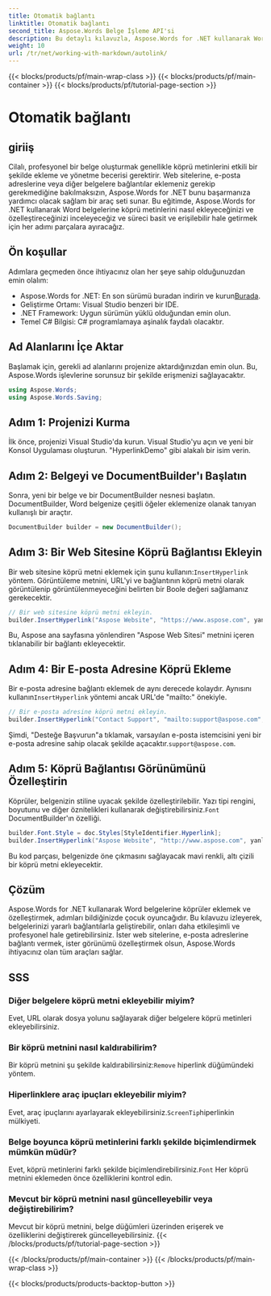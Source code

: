 ```yaml
---
title: Otomatik bağlantı
linktitle: Otomatik bağlantı
second_title: Aspose.Words Belge İşleme API'si
description: Bu detaylı kılavuzla, Aspose.Words for .NET kullanarak Word belgelerine köprü metinleri eklemeyi ve özelleştirmeyi öğrenin. Belgelerinizi zahmetsizce geliştirin.
weight: 10
url: /tr/net/working-with-markdown/autolink/
---
```


{{< blocks/products/pf/main-wrap-class >}}
{{< blocks/products/pf/main-container >}}
{{< blocks/products/pf/tutorial-page-section >}}

# Otomatik bağlantı

## giriiş

Cilalı, profesyonel bir belge oluşturmak genellikle köprü metinlerini etkili bir şekilde ekleme ve yönetme becerisi gerektirir. Web sitelerine, e-posta adreslerine veya diğer belgelere bağlantılar eklemeniz gerekip gerekmediğine bakılmaksızın, Aspose.Words for .NET bunu başarmanıza yardımcı olacak sağlam bir araç seti sunar. Bu eğitimde, Aspose.Words for .NET kullanarak Word belgelerine köprü metinlerini nasıl ekleyeceğinizi ve özelleştireceğinizi inceleyeceğiz ve süreci basit ve erişilebilir hale getirmek için her adımı parçalara ayıracağız.

## Ön koşullar

Adımlara geçmeden önce ihtiyacınız olan her şeye sahip olduğunuzdan emin olalım:

-  Aspose.Words for .NET: En son sürümü buradan indirin ve kurun[Burada](https://releases.aspose.com/words/net/).
- Geliştirme Ortamı: Visual Studio benzeri bir IDE.
- .NET Framework: Uygun sürümün yüklü olduğundan emin olun.
- Temel C# Bilgisi: C# programlamaya aşinalık faydalı olacaktır.

## Ad Alanlarını İçe Aktar

Başlamak için, gerekli ad alanlarını projenize aktardığınızdan emin olun. Bu, Aspose.Words işlevlerine sorunsuz bir şekilde erişmenizi sağlayacaktır.

```csharp
using Aspose.Words;
using Aspose.Words.Saving;
```

## Adım 1: Projenizi Kurma

İlk önce, projenizi Visual Studio'da kurun. Visual Studio'yu açın ve yeni bir Konsol Uygulaması oluşturun. "HyperlinkDemo" gibi alakalı bir isim verin.

## Adım 2: Belgeyi ve DocumentBuilder'ı Başlatın

Sonra, yeni bir belge ve bir DocumentBuilder nesnesi başlatın. DocumentBuilder, Word belgenize çeşitli öğeler eklemenize olanak tanıyan kullanışlı bir araçtır.

```csharp
DocumentBuilder builder = new DocumentBuilder();
```

## Adım 3: Bir Web Sitesine Köprü Bağlantısı Ekleyin

 Bir web sitesine köprü metni eklemek için şunu kullanın:`InsertHyperlink` yöntem. Görüntüleme metnini, URL'yi ve bağlantının köprü metni olarak görüntülenip görüntülenmeyeceğini belirten bir Boole değeri sağlamanız gerekecektir.

```csharp
// Bir web sitesine köprü metni ekleyin.
builder.InsertHyperlink("Aspose Website", "https://www.aspose.com", yanlış);
```

Bu, Aspose ana sayfasına yönlendiren "Aspose Web Sitesi" metnini içeren tıklanabilir bir bağlantı ekleyecektir.

## Adım 4: Bir E-posta Adresine Köprü Ekleme

 Bir e-posta adresine bağlantı eklemek de aynı derecede kolaydır. Aynısını kullanın`InsertHyperlink` yöntemi ancak URL'de "mailto:" önekiyle.

```csharp
// Bir e-posta adresine köprü metni ekleyin.
builder.InsertHyperlink("Contact Support", "mailto:support@aspose.com", false);
```

 Şimdi, "Desteğe Başvurun"a tıklamak, varsayılan e-posta istemcisini yeni bir e-posta adresine sahip olacak şekilde açacaktır.`support@aspose.com`.

## Adım 5: Köprü Bağlantısı Görünümünü Özelleştirin

Köprüler, belgenizin stiline uyacak şekilde özelleştirilebilir. Yazı tipi rengini, boyutunu ve diğer öznitelikleri kullanarak değiştirebilirsiniz.`Font` DocumentBuilder'ın özelliği.

```csharp
builder.Font.Style = doc.Styles[StyleIdentifier.Hyperlink];
builder.InsertHyperlink("Aspose Website", "http://www.aspose.com", yanlış);
```

Bu kod parçası, belgenizde öne çıkmasını sağlayacak mavi renkli, altı çizili bir köprü metni ekleyecektir.

## Çözüm

Aspose.Words for .NET kullanarak Word belgelerine köprüler eklemek ve özelleştirmek, adımları bildiğinizde çocuk oyuncağıdır. Bu kılavuzu izleyerek, belgelerinizi yararlı bağlantılarla geliştirebilir, onları daha etkileşimli ve profesyonel hale getirebilirsiniz. İster web sitelerine, e-posta adreslerine bağlantı vermek, ister görünümü özelleştirmek olsun, Aspose.Words ihtiyacınız olan tüm araçları sağlar.

## SSS

### Diğer belgelere köprü metni ekleyebilir miyim?
Evet, URL olarak dosya yolunu sağlayarak diğer belgelere köprü metinleri ekleyebilirsiniz.

### Bir köprü metnini nasıl kaldırabilirim?
 Bir köprü metnini şu şekilde kaldırabilirsiniz:`Remove` hiperlink düğümündeki yöntem.

### Hiperlinklere araç ipuçları ekleyebilir miyim?
 Evet, araç ipuçlarını ayarlayarak ekleyebilirsiniz.`ScreenTip`hiperlinkin mülkiyeti.

### Belge boyunca köprü metinlerini farklı şekilde biçimlendirmek mümkün müdür?
 Evet, köprü metinlerini farklı şekilde biçimlendirebilirsiniz.`Font` Her köprü metnini eklemeden önce özelliklerini kontrol edin.

### Mevcut bir köprü metnini nasıl güncelleyebilir veya değiştirebilirim?
Mevcut bir köprü metnini, belge düğümleri üzerinden erişerek ve özelliklerini değiştirerek güncelleyebilirsiniz.
{{< /blocks/products/pf/tutorial-page-section >}}

{{< /blocks/products/pf/main-container >}}
{{< /blocks/products/pf/main-wrap-class >}}

{{< blocks/products/products-backtop-button >}}
